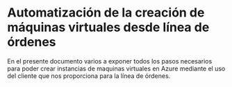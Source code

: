 # Automatización de la creación de máquinas virtuales desde línea de órdenes

En el presente documento varios a exponer todos los pasos necesarios para poder crear instancias de maquinas virtuales en Azure mediante el uso del cliente que nos proporciona para la línea de órdenes. 